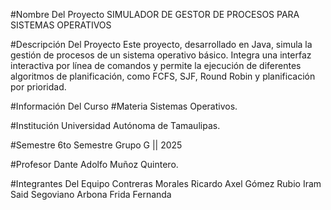 #Nombre Del Proyecto
SIMULADOR DE GESTOR DE PROCESOS PARA SISTEMAS OPERATIVOS

#Descripción Del Proyecto
Este proyecto, desarrollado en Java, simula la gestión de procesos de un sistema operativo básico. Integra una interfaz interactiva por línea de comandos y permite la ejecución de diferentes algoritmos de planificación, como FCFS, SJF, Round Robin y planificación por prioridad.

#Información Del Curso
#Materia
Sistemas Operativos.

#Institución
Universidad Autónoma de Tamaulipas.

#Semestre
6to Semestre Grupo G || 2025

#Profesor
Dante Adolfo Muñoz Quintero.

#Integrantes Del Equipo
Contreras Morales Ricardo Axel
Gómez Rubio Iram Said
Segoviano Arbona Frida Fernanda